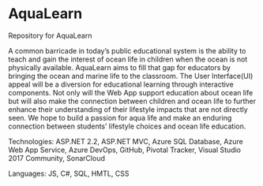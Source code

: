 # AquaLearn
Repository for AquaLearn

A common barricade in today’s public educational system is the  ability to teach and gain the interest of ocean life in children when the ocean is not physically available. AquaLearn aims to fill that gap for educators by bringing the ocean and marine life to the classroom. The User Interface(UI) appeal will be a diversion for educational learning through interactive components. Not only will the Web App support education about ocean life but will also make the connection between children and ocean life to further enhance their understanding of their lifestyle impacts that are not directly seen. We hope to build a passion for aqua life and make an enduring connection between students’ lifestyle choices and ocean life education. 

Technologies:
ASP.NET 2.2, ASP.NET MVC, Azure SQL Database, Azure Web App Service, Azure DevOps, GitHub, Pivotal Tracker, Visual Studio 2017 Community, SonarCloud

Languages:
 JS, C#, SQL, HMTL, CSS
